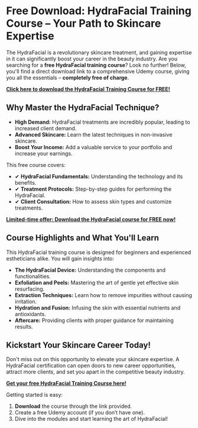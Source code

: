# Free Download: HydraFacial Training Course – Your Path to Skincare Expertise

The HydraFacial is a revolutionary skincare treatment, and gaining expertise in it can significantly boost your career in the beauty industry. Are you searching for a **free HydraFacial training course**? Look no further! Below, you'll find a direct download link to a comprehensive Udemy course, giving you all the essentials – **completely free of charge**.

[**Click here to download the HydraFacial Training Course for FREE!**](https://udemywork.com/hydrafacial-training-course)

## Why Master the HydraFacial Technique?

*   **High Demand:** HydraFacial treatments are incredibly popular, leading to increased client demand.
*   **Advanced Skincare:** Learn the latest techniques in non-invasive skincare.
*   **Boost Your Income:** Add a valuable service to your portfolio and increase your earnings.

This free course covers:

*   ✔ **HydraFacial Fundamentals:** Understanding the technology and its benefits.
*   ✔ **Treatment Protocols:** Step-by-step guides for performing the HydraFacial.
*   ✔ **Client Consultation:** How to assess skin types and customize treatments.

[**Limited-time offer: Download the HydraFacial course for FREE now!**](https://udemywork.com/hydrafacial-training-course)

## Course Highlights and What You'll Learn

This HydraFacial training course is designed for beginners and experienced estheticians alike. You will gain insights into:

*   **The HydraFacial Device:** Understanding the components and functionalities.
*   **Exfoliation and Peels:** Mastering the art of gentle yet effective skin resurfacing.
*   **Extraction Techniques:** Learn how to remove impurities without causing irritation.
*   **Hydration and Fusion:** Infusing the skin with essential nutrients and antioxidants.
*   **Aftercare:** Providing clients with proper guidance for maintaining results.

## Kickstart Your Skincare Career Today!

Don't miss out on this opportunity to elevate your skincare expertise. A HydraFacial certification can open doors to new career opportunities, attract more clients, and set you apart in the competitive beauty industry.

[**Get your free HydraFacial Training Course here!**](https://udemywork.com/hydrafacial-training-course)

Getting started is easy:

1.  **Download** the course through the link provided.
2.  Create a free Udemy account (if you don’t have one).
3.  Dive into the modules and start learning the art of HydraFacial!
